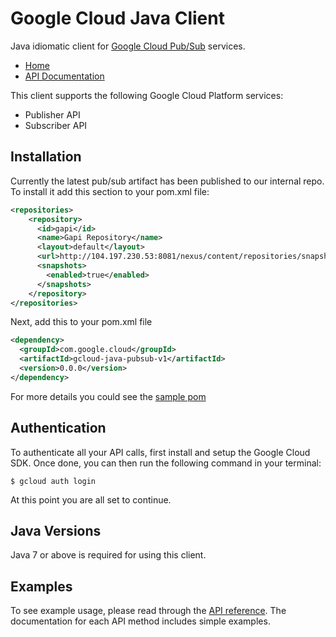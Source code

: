 Google Cloud Java Client
==========================

Java idiomatic client for [Google Cloud Pub/Sub](https://cloud.google.com/pubsub/) services.

-  [Home](http://shinfan.github.io/)
-  [API Documentation](http://shinfan.github.io/api/)

This client supports the following Google Cloud Platform services:

- Publisher API
- Subscriber API

Installation
----------
Currently the latest pub/sub artifact has been published to our internal repo. To install it add
this section to your pom.xml file:
```xml
<repositories>
    <repository>
      <id>gapi</id>
      <name>Gapi Repository</name>
      <layout>default</layout>
      <url>http://104.197.230.53:8081/nexus/content/repositories/snapshots</url>
      <snapshots>
        <enabled>true</enabled>
      </snapshots>
    </repository>
</repositories>
```

Next, add this to your pom.xml file
```xml
<dependency>
  <groupId>com.google.cloud</groupId>
  <artifactId>gcloud-java-pubsub-v1</artifactId>
  <version>0.0.0</version>
</dependency>
```

For more details you could see the [sample pom](http://shinfan.github.io/sample.xml)

Authentication
--------------

To authenticate all your API calls, first install and setup the Google Cloud SDK. Once done, you can then run the following command in your terminal:

```
$ gcloud auth login
```

At this point you are all set to continue.

Java Versions
-------------

Java 7 or above is required for using this client.


Examples
-------------

To see example usage, please read through the [API reference](http;//shinfan.github.io/api/). The documentation for each API method includes simple examples.
